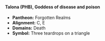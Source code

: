 #### Talona (PHB), Goddess of disease and poison
- **Pantheon:** Forgotten Realms
- **Alignment:** C, E
- **Domains:** Death
- **Symbol:** Three teardrops on a triangle